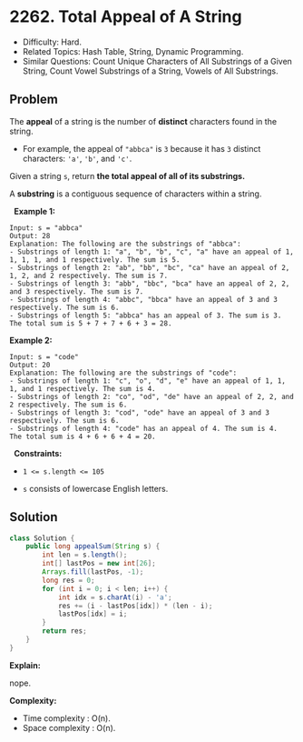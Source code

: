 # 2262. Total Appeal of A String

- Difficulty: Hard.
- Related Topics: Hash Table, String, Dynamic Programming.
- Similar Questions: Count Unique Characters of All Substrings of a Given String, Count Vowel Substrings of a String, Vowels of All Substrings.

## Problem

The **appeal** of a string is the number of **distinct** characters found in the string.


	
- For example, the appeal of ```"abbca"``` is ```3``` because it has ```3``` distinct characters: ```'a'```, ```'b'```, and ```'c'```.


Given a string ```s```, return **the **total appeal of all of its substrings**.**

A **substring** is a contiguous sequence of characters within a string.

 
**Example 1:**

```
Input: s = "abbca"
Output: 28
Explanation: The following are the substrings of "abbca":
- Substrings of length 1: "a", "b", "b", "c", "a" have an appeal of 1, 1, 1, 1, and 1 respectively. The sum is 5.
- Substrings of length 2: "ab", "bb", "bc", "ca" have an appeal of 2, 1, 2, and 2 respectively. The sum is 7.
- Substrings of length 3: "abb", "bbc", "bca" have an appeal of 2, 2, and 3 respectively. The sum is 7.
- Substrings of length 4: "abbc", "bbca" have an appeal of 3 and 3 respectively. The sum is 6.
- Substrings of length 5: "abbca" has an appeal of 3. The sum is 3.
The total sum is 5 + 7 + 7 + 6 + 3 = 28.
```

**Example 2:**

```
Input: s = "code"
Output: 20
Explanation: The following are the substrings of "code":
- Substrings of length 1: "c", "o", "d", "e" have an appeal of 1, 1, 1, and 1 respectively. The sum is 4.
- Substrings of length 2: "co", "od", "de" have an appeal of 2, 2, and 2 respectively. The sum is 6.
- Substrings of length 3: "cod", "ode" have an appeal of 3 and 3 respectively. The sum is 6.
- Substrings of length 4: "code" has an appeal of 4. The sum is 4.
The total sum is 4 + 6 + 6 + 4 = 20.
```

 
**Constraints:**


	
- ```1 <= s.length <= 105```
	
- ```s``` consists of lowercase English letters.



## Solution

```java
class Solution {
    public long appealSum(String s) {
        int len = s.length();
        int[] lastPos = new int[26];
        Arrays.fill(lastPos, -1);
        long res = 0;
        for (int i = 0; i < len; i++) {
            int idx = s.charAt(i) - 'a';
            res += (i - lastPos[idx]) * (len - i);
            lastPos[idx] = i;
        }
        return res;
    }
}
```

**Explain:**

nope.

**Complexity:**

* Time complexity : O(n).
* Space complexity : O(n).
